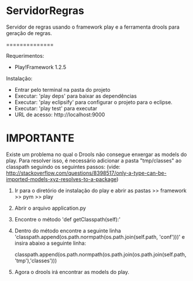 ServidorRegras
==============

Servidor de regras usando o framework play e a ferramenta drools para geração de regras.

==============

Requerimentos:
- Play!Framework 1.2.5

Instalação:
- Entrar pelo terminal na pasta do projeto
- Executar: 'play deps' para baixar as dependências
- Executar: 'play eclipsify' para configurar o projeto para o eclipse.
- Executar: 'play test' para executar
- URL de acesso: http://localhost:9000



IMPORTANTE
==============

Existe um problema no qual o Drools não consegue enxergar as models do play. Para resolver isso, é necessário adicionar a pasta "tmp/classes" ao classpath seguindo os seguintes passos: (vide: http://stackoverflow.com/questions/8398517/only-a-type-can-be-imported-models-xyz-resolves-to-a-package)


1. Ir para o diretório de instalação do play e abrir as pastas >> framework >> pym >> play

2. Abrir o arquivo application.py

3. Encontre o método 'def getClasspath(self):'

4. Dentro do método encontre a seguinte linha 'classpath.append(os.path.normpath(os.path.join(self.path, 'conf')))' e insira abaixo a seguinte linha:

	classpath.append(os.path.normpath(os.path.join(os.path.join(self.path, 'tmp'),'classes')))

5. Agora o drools irá encontrar as models do play.